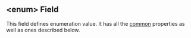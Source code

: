 ## &lt;enum&gt; Field
This field defines enumeration value. It has all the [common](common.md) properties
as well as ones described below.



